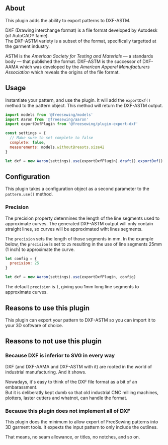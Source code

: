 ## About

This plugin adds the ability to export patterns to DXF-ASTM.

DXF (Drawing interchange format) is a file format developed by Autodesk
(of AutoCAD® fame).  
The DXF-ASTM variety is a subset of the format, specifically targetted
at the garment industry.

ASTM is the _American Society for Testing and Materials_ — a standards body —
that published the format.
DXF-ASTM is the successor of DXF-AAMA which was developed by the _American
Apparel Manufacturers Association_ which reveals the origins of the file format.

## Usage

Instantiate your pattern, and use the plugin.
It will add the `exportDxf()` method to the pattern object.
This method will return the DXF-ASTM output.

```js
import models from '@freesewing/models'
import Aaron from '@freesewing/aaron'
import exportDxfPlugin from '@freesewing/plugin-export-dxf'

const settings = {
  // Make sure to set complete to false
  complete: false,
  measurements: models.withoutBreasts.size42
}

let dxf = new Aaron(settings).use(exportDxfPlugin).draft().exportDxf()
```

## Configuration

This plugin takes a configuration object as a second parameter to the
`pattern.use()` method.

### Precision

The precision property determines the length of the line segments used
to approximate curves. The generated DXF-ASTM output will only contain
straight lines, so curves will be approximated wiht lines segments.

The `precision` sets the length of those segments in mm.
In the example below, the `precision` is set to `25` resulting in
the use of line segments 25mm (1 inch) to approximate the curve.

```js
let config = {
  precision: 25
}

let dxf = new Aaron(settings).use(exportDxfPlugin, config)
```

The default `precision` is `1`, giving you 1mm long line segments
to approximate curves.

## Reasons to use this plugin

This plugin can export your pattern to DXF-ASTM so you can import it to
your 3D software of choice.

## Reasons to not use this plugin

### Because DXF is inferior to SVG in every way

DXF (and DXF-AAMA and DXF-ASTM with it) are rooted in the world of industrial
manufacturing. And it shows.

Nowadays, it's easy to think of the DXF file format as a bit of an embarassment.  
But it is deliberatly kept dumb so that old industrial CNC milling machines,
plotters, laster cutters and whatnot, can handle the format.

### Because this plugin does not implement all of DXF

This plugin does the minimum to allow export of FreeSewing patterns into
3D garment tools. It expexts the input pattern to only include the outlines.

That means, no seam allowance, or titles, no notches, and so on.
